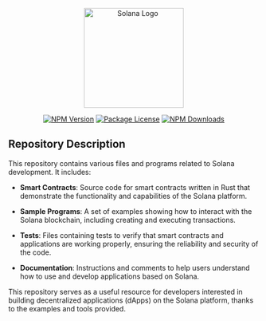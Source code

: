 <p align="center">
  <a href="https://solana.com/" target="_blank">
    <img src="https://upload.wikimedia.org/wikipedia/commons/4/4c/Solana_logo.svg" width="200" alt="Solana Logo" />
  </a>
</p>

<p align="center">
  <a href="https://www.npmjs.com/package/@solana/web3.js" target="_blank"><img src="https://img.shields.io/npm/v/@solana/web3.js.svg" alt="NPM Version" /></a>
  <a href="https://www.npmjs.com/package/@solana/web3.js" target="_blank"><img src="https://img.shields.io/npm/l/@solana/web3.js.svg" alt="Package License" /></a>
  <a href="https://www.npmjs.com/package/@solana/web3.js" target="_blank"><img src="https://img.shields.io/npm/dm/@solana/web3.js.svg" alt="NPM Downloads" /></a>


## Repository Description

This repository contains various files and programs related to Solana development. It includes:

- **Smart Contracts**: Source code for smart contracts written in Rust that demonstrate the functionality and capabilities of the Solana platform.

- **Sample Programs**: A set of examples showing how to interact with the Solana blockchain, including creating and executing transactions.

- **Tests**: Files containing tests to verify that smart contracts and applications are working properly, ensuring the reliability and security of the code.

- **Documentation**: Instructions and comments to help users understand how to use and develop applications based on Solana.

This repository serves as a useful resource for developers interested in building decentralized applications (dApps) on the Solana platform, thanks to the examples and tools provided.